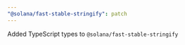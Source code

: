 ```yaml
---
"@solana/fast-stable-stringify": patch
---
```


Added TypeScript types to `@solana/fast-stable-stringify`
